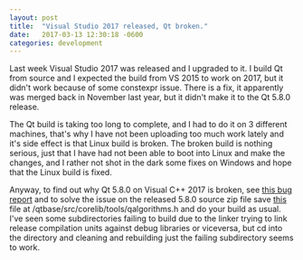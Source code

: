 ```yaml
---
layout: post
title:  "Visual Studio 2017 released, Qt broken."
date:   2017-03-13 12:30:18 -0600
categories: development
---
```


Last week Visual Studio 2017 was released and I upgraded to it. I build Qt from source and I expected the build from VS 2015 to work on 2017, but it didn't work because of some constexpr issue. There is a fix, it apparently was merged back in November last year, but it didn't make it to the Qt 5.8.0 release.

The Qt build is taking too long to complete, and I had to do it on 3 different machines, that's why I have not been uploading too much work lately and it's side effect is that Linux build is broken. The broken build is nothing serious, just that I have had not been able to boot into Linux and make the changes, and I rather not shot in the dark some fixes on Windows and hope that the Linux build is fixed.

Anyway, to find out why Qt 5.8.0 on Visual C++ 2017 is broken, see [this bug report](https://bugreports.qt.io/browse/QTBUG-57086) and to solve the issue on the released 5.8.0 source zip file save [this](https://codereview.qt-project.org/gitweb?p=qt/qtbase.git;a=blob_plain;f=src/corelib/tools/qalgorithms.h;h=7e846956f5fc60e720c1f075cca69ea75e86d80b;hb=a103992f49045323a3aaa4970eb1ee5f65a378dd) file at <source>/qtbase/src/corelib/tools/qalgorithms.h and do your build as usual. I've seen some subdirectories failing to build due to the linker trying to link release compilation units against debug libraries or viceversa, but cd into the directory and cleaning and rebuilding just the failing subdirectory seems to work.